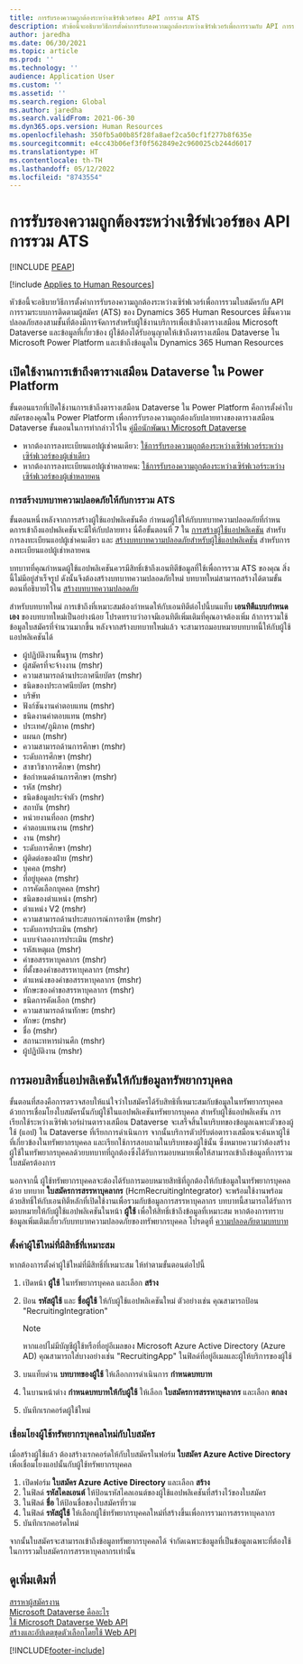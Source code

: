 ```yaml
---
title: การรับรองความถูกต้องระหว่างเซิร์ฟเวอร์ของ API การรวม ATS
description: หัวข้อนี้จะอธิบายวิธีการตั้งค่าการรับรองความถูกต้องระหว่างเซิร์ฟเวอร์เพื่อการรวมกับ API การรวมระบบการติดตามผู้สมัคร (ATS) ของ Dynamics 365 Human Resources
author: jaredha
ms.date: 06/30/2021
ms.topic: article
ms.prod: ''
ms.technology: ''
audience: Application User
ms.custom: ''
ms.assetid: ''
ms.search.region: Global
ms.author: jaredha
ms.search.validFrom: 2021-06-30
ms.dyn365.ops.version: Human Resources
ms.openlocfilehash: 350fb5a00b85f28fa8aef2ca50cf1f277b8f635e
ms.sourcegitcommit: e4cc43b06ef3f0f562849e2c960025cb244d6017
ms.translationtype: HT
ms.contentlocale: th-TH
ms.lasthandoff: 05/12/2022
ms.locfileid: "8743554"
---
```

# <a name="server-to-server-authentication-for-the-ats-integration-api"></a>การรับรองความถูกต้องระหว่างเซิร์ฟเวอร์ของ API การรวม ATS


[!INCLUDE [PEAP](../includes/peap-1.md)]

[!include [Applies to Human Resources](../includes/applies-to-hr.md)]

หัวข้อนี้จะอธิบายวิธีการตั้งค่าการรับรองความถูกต้องระหว่างเซิร์ฟเวอร์เพื่อการรวมใบสมัครกับ API การรวมระบบการติดตามผู้สมัคร (ATS) ของ Dynamics 365 Human Resources มีชั้นความปลอดภัยสองสามชั้นที่ต้องมีการจัดการสำหรับผู้ใช้งานบริการเพื่อเข้าถึงตารางเสมือน Microsoft Dataverse และข้อมูลที่เกี่ยวข้อง ผู้ใช้ต้องได้รับอนุญาตให้เข้าถึงตารางเสมือน Dataverse ใน Microsoft Power Platform และเข้าถึงข้อมูลใน Dynamics 365 Human Resources

## <a name="enable-access-to-dataverse-virtual-tables-in-power-platform"></a>เปิดใช้งานการเข้าถึงตารางเสมือน Dataverse ใน Power Platform

ขั้นตอนแรกที่เปิดใช้งานการเข้าถึงตารางเสมือน Dataverse ใน Power Platform คือการตั้งค่าใบสมัครของคุณใน Power Platform เพื่อการรับรองความถูกต้องกับปลายทางของตารางเสมือน Dataverse ขั้นตอนในการทำกล่าวไว้ใน [คู่มือนักพัฒนา Microsoft Dataverse](/powerapps/developer/data-platform)

  - หากต้องการลงทะเบียนแอปผู้เช่าคนเดียว: [ใช้การรับรองความถูกต้องระหว่างเซิร์ฟเวอร์ระหว่างเซิร์ฟเวอร์ของผู้เช่าเดียว](/powerapps/developer/data-platform/use-single-tenant-server-server-authentication)
  - หากต้องการลงทะเบียนแอปผู้เช่าหลายคน: [ใช้การรับรองความถูกต้องระหว่างเซิร์ฟเวอร์ระหว่างเซิร์ฟเวอร์ของผู้เช่าหลายคน](/powerapps/developer/data-platform/use-multi-tenant-server-server-authentication)

### <a name="creating-a-security-role-for-ats-integrations"></a>การสร้างบทบาทความปลอดภัยให้กับการรวม ATS

ขั้นตอนหนึ่งหลังจากการสร้างผู้ใช้แอปพลิเคชันคือ กําหนดผู้ใช้ให้กับบทบาทความปลอดภัยที่กําหนดการเข้าถึงแอปพลิเคชันจะมีให้กับปลายทาง นี่คือขั้นตอนที่ 7 ใน [การสร้างผู้ใช้แอปพลิเคชัน](/powerapps/developer/data-platform/use-single-tenant-server-server-authentication#application-user-creation) สำหรับการลงทะเบียนแอปผู้เช่าคนเดียว และ [สร้างบทบาทความปลอดภัยสำหรับผู้ใช้แอปพลิเคชัน](/powerapps/developer/data-platform/use-multi-tenant-server-server-authentication#create-a-security-role-for-the-application-user) สำหรับการลงทะเบียนแอปผู้เช่าหลายคน 

บทบาทที่คุณกําหนดผู้ใช้แอปพลิเคชันควรมีสิทธิ์เข้าถึงเอนทิตีข้อมูลที่ใช้เพื่อการรวม ATS ของคุณ สิ่งนี้ไม่มีอยู่สำเร็จรูป ดังนั้นจึงต้องสร้างบทบาทความปลอดภัยใหม่ บทบาทใหม่สามารถสร้างได้ตามขั้นตอนที่อธิบายไว้ใน [สร้างบทบาทความปลอดภัย](/power-platform/admin/create-edit-security-role#create-a-security-role)

สำหรับบทบาทใหม่ การเข้าถึงที่เหมาะสมต้องกําหนดให้กับเอนทิตีต่อไปนี้บนแท็บ **เอนทิตีแบบกำหนดเอง** ของบทบาทใหม่เป็นอย่างน้อย โปรดทราบว่าอาจมีเอนทิตีเพิ่มเติมที่คุณอาจต้องเพิ่ม ถ้าการรวมใช้ข้อมูลใบสมัครที่จำนวนมากขึ้น หลังจากสร้างบทบาทใหม่แล้ว จะสามารถมอบหมายบทบาทนี้ให้กับผู้ใช้แอปพลิเคชันได้

  - ผู้ปฏิบัติงานพื้นฐาน (mshr)
  - ผู้สมัครที่จะจ้างงาน (mshr)
  - ความสามารถด้านประกาศนียบัตร (mshr)
  - ชนิดของประกาศนียบัตร (mshr)
  - บริษัท
  - ฟังก์ชันงานค่าตอบแทน (mshr)
  - ชนิดงานค่าตอบแทน (mshr)
  - ประเทศ/ภูมิภาค (mshr)
  - แผนก (mshr)
  - ความสามารถด้านการศึกษา (mshr)
  - ระดับการศึกษา (mshr)
  - สาขาวิชาการศึกษา (mshr)
  - ข้อกำหนดด้านการศึกษา (mshr)
  - รหัส (mshr)
  - ชนิดข้อมูลประจำตัว (mshr)
  - สถาบัน (mshr)
  - หน่วยงานที่ออก (mshr)
  - ค่าตอบแทนงาน (mshr)
  - งาน (mshr)
  - ระดับการศึกษา (mshr)
  - ผู้ติดต่อของฝ่าย (mshr)
  - บุคคล (mshr)
  - ที่อยู่บุคคล (mshr)
  - การคัดเลือกบุคคล (mshr)
  - ชนิดของตำแหน่ง (mshr)
  - ตำแหน่ง V2 (mshr)
  - ความสามารถด้านประสบการณ์การอาชีพ (mshr)
  - ระดับการประเมิน (mshr)
  - แบบจำลองการประเมิน (mshr)
  - รหัสเหตุผล (mshr)
  - คำขอสรรหาบุคลากร (mshr)
  - ที่ตั้งของคำขอสรรหาบุคลากร (mshr)
  - ตำแหน่งของคำขอสรรหาบุคลากร (mshr)
  - ทักษะของคำขอสรรหาบุคลากร (mshr)
  - ชนิดการคัดเลือก (mshr)
  - ความสามารถด้านทักษะ (mshr)
  - ทักษะ (mshr)
  - ชื่อ (mshr)
  - สถานะทหารผ่านศึก (mshr)
  - ผู้ปฏิบัติงาน (mshr)

## <a name="granting-application-permissions-to-human-resources-data"></a>การมอบสิทธิ์แอปพลิเคชันให้กับข้อมูลทรัพยากรบุคคล

ขั้นตอนที่สองคือการตรวจสอบให้แน่ใจว่าใบสมัครได้รับสิทธิที่เหมาะสมกับข้อมูลในทรัพยากรบุคคล ด้วยการเชื่อมโยงใบสมัครนั้นกับผู้ใช้ในแอปพลิเคชันทรัพยากรบุคคล สำหรับผู้ใช้แอปพลิเคชัน การเรียกใช้ระหว่างเซิร์ฟเวอร์ผ่านตารางเสมือน Dataverse จะเสร็จสิ้นในบริบทของข้อมูลเฉพาะตัวของผู้ใช้ (แอป) ใน Dataverse ที่เรียกการดำเนินการ จากนั้นบริการตัวปรับต่อตารางเสมือนจะค้นหาผู้ใช้ที่เกี่ยวข้องในทรัพยากรบุคคล และเรียกใช้การสอบถามในบริบทของผู้ใช้นั้น ซึ่งหมายความว่าต้องสร้างผู้ใช้ในทรัพยากรบุคคลด้วยบทบาทที่ถูกต้องซึ่งได้รับการมอบหมายเพื่อให้สามารถเข้าถึงข้อมูลที่การรวมใบสมัครต้องการ

นอกจากนี้ ผู้ใช้ทรัพยากรบุคคลจะต้องได้รับการมอบหมายสิทธิที่ถูกต้องให้กับข้อมูลในทรัพยากรบุคคลด้วย บทบาท **ใบสมัครการสรรหาบุคลากร** (HcmRecruitingIntegrator) จะพร้อมใช้งานพร้อมด้วยสิทธิ์ให้กับเอนทิตีหลักที่เปิดใช้งานเพื่อรวมกับข้อมูลการสรรหาบุคลากร บทบาทนี้สามารถได้รับการมอบหมายให้กับผู้ใช้แอปพลิเคชันในหน้า **ผู้ใช้** เพื่อให้สิทธิ์เข้าถึงข้อมูลที่เหมาะสม หากต้องการทราบข้อมูลเพิ่มเติมเกี่ยวกับบทบาทความปลอดภัยของทรัพยากรบุคคล โปรดดูที่ [ความปลอดภัยตามบทบาท](/dynamics365/fin-ops-core/dev-itpro/sysadmin/role-based-security)

### <a name="set-up-the-new-user-with-appropriate-permissions"></a>ตั้งค่าผู้ใช้ใหม่ที่มีสิทธิ์ที่เหมาะสม

หากต้องการตั้งค่าผู้ใช้ใหม่ที่มีสิทธิ์ที่เหมาะสม ให้ทำตามขั้นตอนต่อไปนี้

  1. เปิดหน้า **ผู้ใช้** ในทรัพยากรบุคคล และเลือก **สร้าง**
  2. ป้อน **รหัสผู้ใช้** และ **ชื่อผู้ใช้** ให้กับผู้ใช้แอปพลิเคชันใหม่ ตัวอย่างเช่น คุณสามารถป้อน "RecruitingIntegration"

      > [!NOTE]
      > หากแอปไม่มีบัญชีผู้ใช้หรือที่อยู่อีเมลของ Microsoft Azure Active Directory (Azure AD) คุณสามารถใส่บางอย่างเช่น "RecruitingApp" ในฟิลด์ที่อยู่อีเมลและผู้ให้บริการของผู้ใช้

  3. บนแท็บด่วน **บทบาทของผู้ใช้** ให้เลือกการดำเนินการ **กำหนดบทบาท**
  4. ในบานหน้าต่าง **กําหนดบทบาทให้กับผู้ใช้** ให้เลือก **ใบสมัครการสรรหาบุคลากร** และเลือก **ตกลง**
  5. บันทึกเรกคอร์ดผู้ใช้ใหม่

### <a name="link-the-new-human-resources-user-to-the-application"></a>เชื่อมโยงผู้ใช้ทรัพยากรบุคคลใหม่กับใบสมัคร

เมื่อสร้างผู้ใช้แล้ว ต้องสร้างเรกคอร์ดให้กับใบสมัครในฟอร์ม **ใบสมัคร Azure Active Directory** เพื่อเชื่อมโยงแอปนั้นกับผู้ใช้ทรัพยากรบุคคล

  1. เปิดฟอร์ม **ใบสมัคร Azure Active Directory** และเลือก **สร้าง**
  2. ในฟิลด์ **รหัสไคลเอนต์** ให้ป้อนรหัสไคลเอนต์ของผู้ใช้แอปพลิเคชันที่สร้างไว้ของใบสมัคร
  3. ในฟิลด์ **ชื่อ** ให้ป้อนชื่อของใบสมัครที่รวม
  4. ในฟิลด์ **รหัสผู้ใช้** ให้เลือกผู้ใช้ทรัพยากรบุคคลใหม่ที่สร้างขึ้นเพื่อการรวมการสรรหาบุคลากร
  5. บันทึกเรกคอร์ดใหม่

จากนั้นใบสมัครจะสามารถเข้าถึงข้อมูลทรัพยากรบุคคลได้ จํากัดเฉพาะข้อมูลที่เป็นข้อมูลเฉพาะที่ต้องใช้ในการรวมใบสมัครการสรรหาบุคลากรเท่านั้น

## <a name="see-also"></a>ดูเพิ่มเติมที่

[สรรหาผู้สมัครงาน](hr-personnel-recruit.md)<br>
[Microsoft Dataverse คืออะไร](/powerapps/maker/data-platform/data-platform-intro)<br>
[ใช้ Microsoft Dataverse Web API](/powerapps/developer/data-platform/webapi/overview)<br>
[สร้างและอัปเดตชุดตัวเลือกโดยใช้ Web API](/powerapps/developer/data-platform/webapi/create-update-optionsets)<br>

[!INCLUDE[footer-include](../includes/footer-banner.md)]
